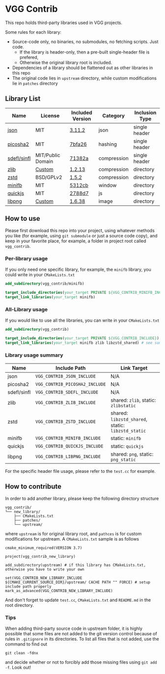 # VGG Contrib

This repo holds third-party libraries used in VGG projects.

Some rules for each library:

- Source-code only, no binaries, no submodules, no fetching scripts. Just code.
  - If the library is header-only, then a pre-built single-header file is prefered,
  - Otherwise the original library root is included.
- Dependencies of a library should be flattened out as other libraries in this repo
- The original code lies in `upstream` directory, while custom modifications lie in `patches` directory

## Library List

| Name                                            | License                                                      | Included Version                                             | Category    | Inclusion Type |
| ----------------------------------------------- | ------------------------------------------------------------ | ------------------------------------------------------------ | ----------- | -------------- |
| [json](https://github.com/nlohmann/json)        | MIT                                                          | [3.11.2](https://github.com/nlohmann/json/releases/tag/v3.11.2) | json        | single header  |
| [picosha2](https://github.com/okdshin/PicoSHA2) | MIT                                                          | [7bfa26](https://github.com/okdshin/PicoSHA2/commit/7bfa26156981f7181f240906495a2c33c7fa48be) | hashing     | single header  |
| [sdefl/sinfl](https://github.com/vurtun/lib)    | MIT/Public Domain                                            | [71382a](https://github.com/vurtun/lib/commit/71382a1d14dad58219e7f6634d2381fa30dab175) | compression | single header  |
| [zlib](https://github.com/madler/zlib)          | [Custom](https://github.com/madler/zlib/blob/master/LICENSE) | [1.2.13](https://github.com/madler/zlib/releases/tag/v1.2.13) | compression | directory      |
| [zstd](https://github.com/facebook/zstd)        | BSD/GPLv2                                                    | [1.5.2](https://github.com/facebook/zstd/releases/tag/v1.5.2) | compression | directory      |
| [minifb](https://github.com/emoon/minifb)       | MIT                                                          | [5312cb](https://github.com/emoon/minifb/commit/5312cb7ca07115c918148131d296864b8d67e2d7) | window      | directory      |
| [quickjs](https://github.com/bellard/quickjs)   | MIT                                                          | [2788d7](https://github.com/bellard/quickjs/commit/2788d71e823b522b178db3b3660ce93689534e6d) | js      | directory      |
| [libpng](https://sourceforge.net/projects/libpng/) | [Custom](http://www.libpng.org/pub/png/src/libpng-LICENSE.txt) | [1.6.38](https://sourceforge.net/projects/libpng/files/libpng16/1.6.38/) | image       | directory      |

## How to use

Please first download this repo into your project, using whatever methods you like (for example, using `git submodule` or just a source code copy), and keep in your favorite place, for example, a folder in project root called `vgg_contrib`.

### Per-library usage

If you only need one specific library, for example, the `minifb` library, you could write in your `CMakeLists.txt`

```cmake
add_subdirectory(vgg_contrib/minifb)

target_include_directories(your_target PRIVATE ${VGG_CONTRIB_MINIFB_INCLUDE})
target_link_libraries(your_target minifb)
```

### All-Library usage

If you would like to use all the libraries, you can write in your `CMakeLists.txt`

```cmake
add_subdirectory(vgg_contrib)

target_include_directories(your_target PRIVATE ${VGG_CONTRIB_INCLUDE})
target_link_libraries(your_target minifb zlib libzstd_shared) # see summary below for full linkable targets
```

### Library usage summary

| Name        | Include Path                   | Link Target                                        |
| ----------- | ------------------------------ | -------------------------------------------------- |
| json        | `VGG_CONTRIB_JSON_INCLUDE`     | N/A                                                |
| picosha2    | `VGG_CONTRIB_PICOSHA2_INCLUDE` | N/A                                                |
| sdefl/sinfl | `VGG_CONTRIB_SDEFL_INCLUDE`    | N/A                                                |
| zlib        | `VGG_CONTRIB_ZLIB_INCLUDE`     | shared: `zlib`, static: `zlibstatic`               |
| zstd        | `VGG_CONTRIB_ZSTD_INCLUDE`     | shared: `libzstd_shared`, static: `libzstd_static` |
| minifb      | `VGG_CONTRIB_MINIFB_INCLUDE`   | static: `minifb`                                   |
| quickjs     | `VGG_CONTRIB_QUICKJS_INCLUDE`  | static: `quickjs`                                  |
| libpng      | `VGG_CONTRIB_LIBPNG_INCLUDE`   | shared: `png`, static: `png_static`                |

For the specific header file usage, please refer to the `test.cc` for example.

## How to contribute

In order to add another library, please keep the following directory structure

```
vgg_contrib/
└── new_library/
    ├── CMakeLists.txt
    ├── patches/
    └── upstream/
```

where `upstream` is for original library root, and `pathces` is for custom modifications for upstream. A `CMakeLists.txt` sample is as follows

```
cmake_minimum_required(VERSION 3.7)

project(vgg_contrib_new_library)

add_subdirectory(upstream) # if this library has CMakeLists.txt, otherwise you have to write your own

set(VGG_CONTRIB_NEW_LIBRARY_INCLUDE ${CMAKE_CURRENT_SOURCE_DIR}/upstream/ CACHE PATH "" FORCE) # setup include path properly
mark_as_advanced(VGG_CONTRIB_NEW_LIBRARY_INCLUDE)
```

And don't forget to update `test.cc`, `CMakeLists.txt` and `README.md` in the root directory.

### Tips

When adding third-party source code in upstream folder, it is highly possible that some files are not added to the git version control because of rules in `.gitignore` in its directories. To list all files that is not added, use the command to find out

```
git clean -fdnx
```

and decide whether or not to forcibly add those missing files using `git add -f`. Look out!
